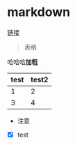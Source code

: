 # markdown

[链接](https://www.baidu.com/)
> 表格

哈哈哈**加粗**

| test | test2 |
| -- | --|
| 1 | 2 |
| 3 | 4 |

- 注意

- [x] test


